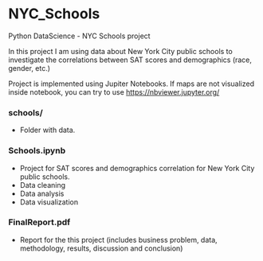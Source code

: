 # NYC_Schools
Python DataScience - NYC Schools project

In this project I am using data about New York City public schools to investigate the correlations between SAT scores and demographics (race, gender, etc.)

Project is implemented using Jupiter Notebooks. If maps are not visualized inside notebook, you can try to use https://nbviewer.jupyter.org/

### schools/
- Folder with data.

### Schools.ipynb
- Project for SAT scores and demographics correlation for New York City public schools.
- Data cleaning
- Data analysis
- Data visualization 


### FinalReport.pdf
- Report for the this project (includes business problem, data, methodology, results, discussion and conclusion)
